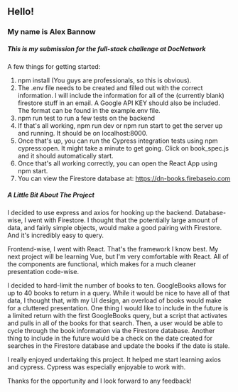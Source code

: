 ## Hello!

### My name is Alex Bannow

##### This is my submission for the full-stack challenge at DocNetwork

A few things for getting started:

1. npm install (You guys are professionals, so this is obvious).
2. The .env file needs to be created and filled out with the correct information. I will include the information for all of the (currently blank) firestore stuff in an email. A Google API KEY should also be included. The format can be found in the example.env file.
3. npm run test to run a few tests on the backend
4. If that's all working, npm run dev or npm run start to get the server up and running. It should be on localhost:8000.
5. Once that's up, you can run the Cypress integration tests using npm cypress:open. It might take a minute to get going. Click on book_spec.js and it should automatically start.
6. Once that's all working correctly, you can open the React App using npm start.
7. You can view the Firestore database at: https://dn-books.firebaseio.com

##### A Little Bit About The Project

I decided to use express and axios for hooking up the backend. Database-wise, I went with Firestore. I thought that the potentially large amount of data, and fairly simple objects, would make a good pairing with Firestore. And it's incredibly easy to query.

Frontend-wise, I went with React. That's the framework I know best. My next project will be learning Vue, but I'm very comfortable with React. All of the components are functional, which makes for a much cleaner presentation code-wise.

I decided to hard-limit the number of books to ten. GoogleBooks allows for up to 40 books to return in a query. While it would be nice to have all of that data, I thought that, with my UI design, an overload of books would make for a cluttered presentation. One thing I would like to include in the future is a limited return with the first GoogleBooks query, but a script that activates and pulls in all of the books for that search. Then, a user would be able to cycle through the book information via the Firestore database. Another thing to include in the future would be a check on the date created for searches in the Firestore database and update the books if the date is stale.

I really enjoyed undertaking this project. It helped me start learning axios and cypress. Cypress was especially enjoyable to work with.

Thanks for the opportunity and I look forward to any feedback!
